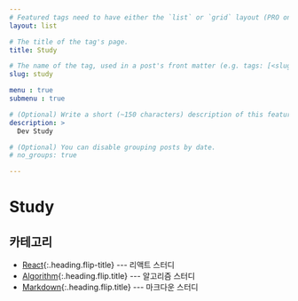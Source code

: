 ```yaml
---
# Featured tags need to have either the `list` or `grid` layout (PRO only).
layout: list

# The title of the tag's page.
title: Study

# The name of the tag, used in a post's front matter (e.g. tags: [<slug>]).
slug: study

menu : true
submenu : true

# (Optional) Write a short (~150 characters) description of this featured tag.
description: >
  Dev Study

# (Optional) You can disable grouping posts by date.
# no_groups: true

---
```


# Study

## 카테고리

* [React]{:.heading.flip-title} --- 리액트 스터디
* [Algorithm]{:.heading.flip.title} --- 알고리즘 스터디
* [Markdown]{:.heading.flip.title} --- 마크다운 스터디

[React]: /react/
[Algorithm]: /algorithm/
[Markdown]: /markdown/

